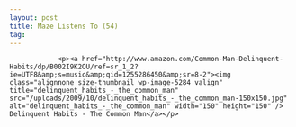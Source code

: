 ```yaml
---
layout: post
title: Maze Listens To (54)
tag: 
---
```



                <p><a href="http://www.amazon.com/Common-Man-Delinquent-Habits/dp/B002I9K2OU/ref=sr_1_2?ie=UTF8&amp;s=music&amp;qid=1255286450&amp;sr=8-2"><img class="alignnone size-thumbnail wp-image-5284 valign" title="delinquent_habits_-_the_common_man" src="/uploads/2009/10/delinquent_habits_-_the_common_man-150x150.jpg" alt="delinquent_habits_-_the_common_man" width="150" height="150" /> Delinquent Habits - The Common Man</a></p>
            
